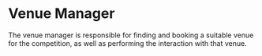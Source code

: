# Venue Manager

The venue manager is responsible for finding and booking a suitable
venue for the competition, as well as performing the interaction with
that venue.
